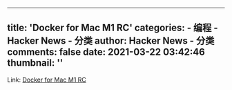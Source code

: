 
---
title: 'Docker for Mac M1 RC'
categories: 
    - 编程
    - Hacker News - 分类
author: Hacker News - 分类
comments: false
date: 2021-03-22 03:42:46
thumbnail: ''
---

<div>   
Link: <a href="https://docs.docker.com/docker-for-mac/apple-m1/"> Docker for Mac M1 RC </a>  
</div>
            